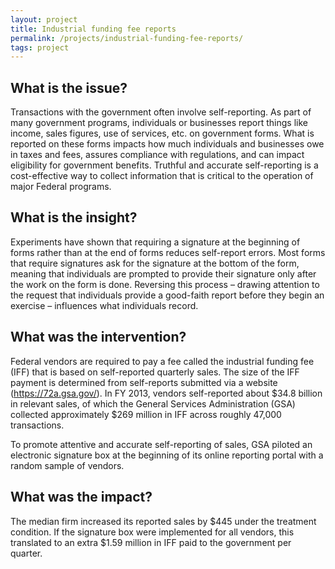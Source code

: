 ```yaml
---
layout: project
title: Industrial funding fee reports
permalink: /projects/industrial-funding-fee-reports/
tags: project
---
```

## What is the issue?

Transactions with the government often involve self-reporting.  As part of many government programs, individuals or businesses report things like income, sales figures, use of services, etc. on government forms.  What is reported on these forms impacts how much individuals and businesses owe in taxes and fees, assures compliance with regulations, and can impact eligibility for government benefits.  Truthful and accurate self-reporting is a cost-effective way to collect information that is critical to the operation of major Federal programs.

## What is the insight?

Experiments have shown that requiring a signature at the beginning of forms rather than at the end of forms reduces self-report errors.  Most forms that require signatures ask for the signature at the bottom of the form, meaning that individuals are prompted to provide their signature only after the work on the form is done.  Reversing this process – drawing attention to the request that individuals provide a good-faith report before they begin an exercise – influences what individuals record.
## What was the intervention?

Federal vendors are required to pay a fee called the industrial funding fee (IFF) that is based on self-reported quarterly sales.  The size of the IFF payment is determined from self-reports submitted via a website (https://72a.gsa.gov/).  In FY 2013, vendors self-reported about $34.8 billion in relevant sales, of which the General Services Administration (GSA) collected approximately $269 million in IFF across roughly 47,000 transactions.

To promote attentive and accurate self-reporting of sales, GSA piloted an electronic signature box at the beginning of its online reporting portal with a random sample of vendors.

## What was the impact?

The median firm increased its reported sales by $445 under the treatment condition.  If the signature box were implemented for all vendors, this translated to an extra $1.59 million in IFF paid to the government per quarter.
